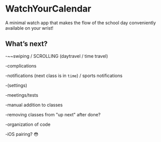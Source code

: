 # WatchYourCalendar
A minimal watch app that makes the flow of the school day conveniently available on your wrist!



## What’s next?

-~~swiping / SCROLLING (daytravel / time travel)

-complications

-notifications (next class is in `time`) / sports notifications

-(settings)

-meetings/tests

-manual addition to classes

-removing classes from "up next" after done?

-organization of code

-iOS pairing? 😳
